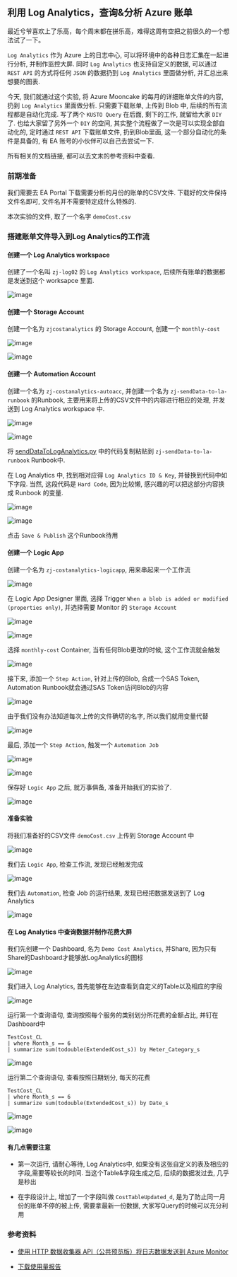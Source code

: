 
## 利用 Log Analytics，查询&分析 Azure 账单

最近兮爷喜欢上了乐高，每个周末都在拼乐高，难得这周有空把之前很久的一个想法试了一下。

`Log Analytics` 作为 Azure 上的日志中心, 可以将环境中的各种日志汇集在一起进行分析, 并制作监控大屏. 同时 `Log Analytics` 也支持自定义的数据, 可以通过 `REST API` 的方式将任何 `JSON` 的数据扔到 `Log Analytics` 里面做分析, 并汇总出来想要的图表.

今天, 我们就通过这个实验, 将 Azure Mooncake 的每月的详细账单文件的内容, 扔到 `Log Analytics` 里面做分析. 只需要下载账单, 上传到 Blob 中, 后续的所有流程都是自动化完成. 写了两个 `KUSTO Query` 在后面, 剩下的工作, 就留给大家 `DIY` 了. 也给大家留了另外一个 `DIY` 的空间, 其实整个流程做了一次是可以实现全部自动化的, 定时通过 `REST API` 下载账单文件, 扔到Blob里面, 这一个部分自动化的条件是具备的, 有 EA 账号的小伙伴可以自己去尝试一下.

所有相关的文档链接, 都可以去文末的参考资料中查看.

### 前期准备

我们需要去 EA Portal 下载需要分析的月份的账单的CSV文件. 下载好的文件保持文件名即可, 文件名并不需要特定成什么特殊的.

本次实验的文件, 取了一个名字 `demoCost.csv`

### 搭建账单文件导入到Log Analytics的工作流

#### 创建一个 Log Analytics workspace

创建了一个名叫 `zj-log02` 的 `Log Analytics workspace`, 后续所有账单的数据都是发送到这个 worksapce 里面.

![image](./images/200329/032901.png)

#### 创建一个 Storage Account

创建一个名为 `zjcostanalytics` 的 Storage Account, 创建一个 `monthly-cost`

![image](./images/200329/032902.png)

![image](./images/200329/032903.png)

#### 创建一个 Automation Account

创建一个名为 `zj-costanalytics-autoacc`, 并创建一个名为 `zj-sendData-to-la-runbook` 的Runbook, 主要用来将上传的CSV文件中的内容进行相应的处理, 并发送到 Log Analytics workspace 中.

![image](./images/200329/032904.png)

![image](./images/200329/032905.png)

将 [sendDataToLogAnalytics.py](./files/200329/sendDataToLogAnalytics.py) 中的代码复制粘贴到 `zj-sendData-to-la-runbook` Runbook中.

在 Log Analytics 中, 找到相对应得 `Log Analytics ID & Key`, 并替换到代码中如下字段. 当然, 这段代码是 `Hard Code`, 因为比较懒, 感兴趣的可以把这部分内容换成 Runbook 的变量.

![image](./images/200329/032906.png)

![image](./images/200329/032907.png)

点击 `Save & Publish` 这个Runbook待用

#### 创建一个 Logic App

创建一个名为 `zj-costanalytics-logicapp`, 用来串起来一个工作流

![image](./images/200329/032909.png)

在 Logic App Designer 里面, 选择 Trigger `When a blob is added or modified (properties only)`, 并选择需要 Monitor 的 `Storage Account`

![image](./images/200329/032910.png)

![image](./images/200329/032911.png)

选择 `monthly-cost` Container, 当有任何Blob更改的时候, 这个工作流就会触发

![image](./images/200329/032912.png)

接下来, 添加一个 `Step Action`, 针对上传的Blob, 合成一个SAS Token, Automation Runbook就会通过SAS Token访问Blob的内容

![image](./images/200329/032913.png)

由于我们没有办法知道每次上传的文件确切的名字, 所以我们就用变量代替

![image](./images/200329/032914.png)

最后, 添加一个 `Step Action`, 触发一个 `Automation Job`

![image](./images/200329/032915.png)

![image](./images/200329/032916.png)

保存好 `Logic App` 之后, 就万事俱备, 准备开始我们的实验了.

![image](./images/200329/032917.png)

#### 准备实验

将我们准备好的CSV文件 `demoCost.csv` 上传到 Storage Account 中

![image](./images/200329/032918.png)

我们去 `Logic App`, 检查工作流, 发现已经触发完成

![image](./images/200329/032919.png)

我们去 `Automation`, 检查 Job 的运行结果, 发现已经把数据发送到了 Log Analytics

![image](./images/200329/032920.png)

#### 在 Log Analytics 中查询数据并制作花费大屏

我们先创建一个 Dashboard, 名为 `Demo Cost Analytics`, 并Share, 因为只有Share的Dashboard才能够放LogAnalytics的图标

![image](./images/200329/032921.png)

我们进入 Log Analytics, 首先能够在左边查看到自定义的Table以及相应的字段

![image](./images/200329/032922.png)

运行第一个查询语句, 查询按照每个服务的类别划分所花费的金额占比, 并钉在Dashboard中

```
TestCost_CL
| where Month_s == 6
| summarize sum(todouble(ExtendedCost_s)) by Meter_Category_s
```

![image](./images/200329/032923.png)

运行第二个查询语句, 查看按照日期划分, 每天的花费

```
TestCost_CL
| where Month_s == 6
| summarize sum(todouble(ExtendedCost_s)) by Date_s
```

![image](./images/200329/032924.png)

![image](./images/200329/032925.png)


#### 有几点需要注意

- 第一次运行, 请耐心等待, Log Analytics中, 如果没有这张自定义的表及相应的字段,需要等较长的时间. 当这个Table&字段生成之后, 后续的数据发过去, 几乎是秒出

- 在字段设计上, 增加了一个字段叫做 `CostTableUpdated_d`, 是为了防止同一月份的账单不停的被上传, 需要拿最新一份数据, 大家写Query的时候可以充分利用

### 参考资料

- [使用 HTTP 数据收集器 API（公共预览版）将日志数据发送到 Azure Monitor](https://docs.azure.cn/zh-cn/azure-monitor/platform/data-collector-api)

- [下载使用量报告](https://docs.azure.cn/zh-cn/enterprise-agreement-billing/enterprise-agreement-billing-download-usage-report)
